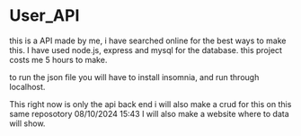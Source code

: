 # User_API

this is a API made by me, i have searched online for the best ways to make this. I have used node.js, express and mysql for the database.
this project costs me 5 hours to make.

to run the json file you will have to install insomnia, and run through localhost.

This right now is only the api back end i will also make a crud for this on this same reposotory 08/10/2024 15:43
I will also make a website where to data will show. 
